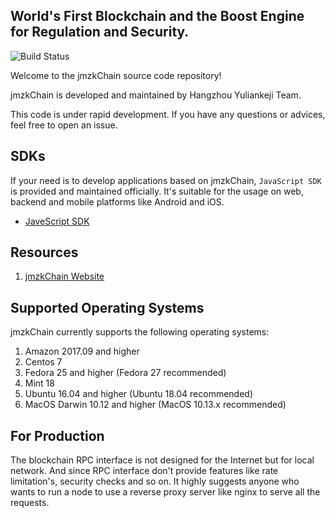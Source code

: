 ## **World's First Blockchain and the Boost Engine for Regulation and Security.**

![Build Status](https://codebuild.us-east-2.amazonaws.com/badges?uuid=eyJlbmNyeXB0ZWREYXRhIjoiTFFYVEF1UDVXaVZrWGNUOVlKSnphcElOMFBzZUFjZ0QwZHpoNCtseVdFdTVoa3hHeWpOQ1ZzWk51bUVHTXlIRjk4Z1d4UFJrUmVyQ2xVaWhHSkxabURJPSIsIml2UGFyYW1ldGVyU3BlYyI6IkFIWFJNOHZsVjZGOThuVzQiLCJtYXRlcmlhbFNldFNlcmlhbCI6MX0%3D&branch=master)

Welcome to the jmzkChain source code repository!

jmzkChain is developed and maintained by Hangzhou Yuliankeji Team.

This code is under rapid development. If you have any questions or advices, feel free to open an issue.

## SDKs

If your need is to develop applications based on jmzkChain, `JavaScript SDK` is provided and maintained officially. It's suitable for the usage on web, backend and mobile platforms like Android and iOS.

- [JaveScript SDK](https://github.com/jmzkChain/jmzkjs)

## Resources

1. [jmzkChain Website](https://www.vastchain.cn/)

## Supported Operating Systems

jmzkChain currently supports the following operating systems:

1. Amazon 2017.09 and higher
2. Centos 7
3. Fedora 25 and higher (Fedora 27 recommended)
4. Mint 18
5. Ubuntu 16.04 and higher (Ubuntu 18.04 recommended)
6. MacOS Darwin 10.12 and higher (MacOS 10.13.x recommended)

## For Production

The blockchain RPC interface is not designed for the Internet but for local network. And since RPC interface don't provide features like rate limitation's, security checks and so on. It highly suggests anyone who wants to run a node to use a reverse proxy server like nginx to serve all the requests.

